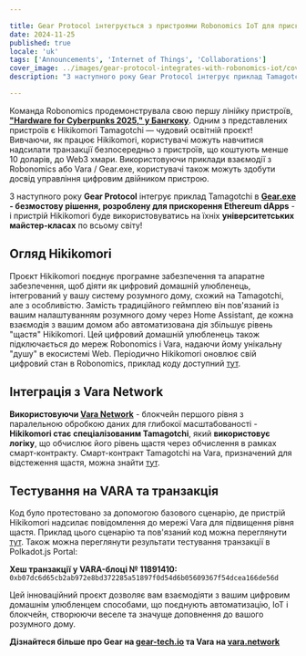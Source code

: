 ```yaml
---

title: Gear Protocol інтегрується з пристроями Robonomics IoT для прискорення використання та навчання технології Blockchain
date: 2024-11-25
published: true
locale: 'uk'
tags: ['Announcements', 'Internet of Things', 'Collaborations']
cover_image: ../images/gear-protocol-integrates-with-robonomics-iot/cover.webp
description: "З наступного року Gear Protocol інтегрує приклад Tamagotchi в Gear.exe - безмостову рішення, розроблене для прискорення Ethereum dApps - і пристрій Hikikomori буде використовуватись на їхніх університетських майстер-класах по всьому світу!"

---
```


Команда Robonomics продемонструвала свою першу лінійку пристроїв, **[\"Hardware for Cyberpunks 2025,\" у Бангкоку](https://x.com/AIRA_Robonomics/status/1856724439439913110)**. Одним з представлених пристроїв є Hikikomori Tamagotchi — чудовий освітній проєкт! Вивчаючи, як працює Hikikomori, користувачі можуть навчитися надсилати транзакції безпосередньо з пристроїв, що коштують менше 10 доларів, до Web3 хмари. Використовуючи приклади взаємодії з Robonomics або Vara / Gear.exe, користувачі також можуть здобути досвід управління цифровим двійником пристрою.

З наступного року **Gear Protocol** інтегрує приклад Tamagotchi в **[Gear.exe](https://gear-tech.io/gear-exe) - безмостову рішення, розроблену для прискорення Ethereum dApps** - і пристрій Hikikomori буде використовуватись на їхніх **університетських майстер-класах** по всьому світу!

## Огляд Hikikomori

Проєкт Hikikomori поєднує програмне забезпечення та апаратне забезпечення, щоб діяти як цифровий домашній улюбленець, інтегрований у вашу систему розумного дому, схожий на Tamagotchi, але з особливістю. Замість традиційного геймплею він пов'язаний із вашим налаштуванням розумного дому через Home Assistant, де кожна взаємодія з вашим домом або автоматизована дія збільшує рівень "щастя" Hikikomori. Цей цифровий домашній улюбленець також підключається до мереж Robonomics і Vara, надаючи йому унікальну "душу" в екосистемі Web. Періодично Hikikomori оновлює свій цифровий стан в Robonomics, приклад коду доступний [тут](https://github.com/airalab/hikikomori-tamagotchi/tree/only-robonomics/main).

## Інтеграція з Vara Network

**Використовуючи [Vara Network](https://vara.network)** - блокчейн першого рівня з паралельною обробкою даних для глибокої масштабованості - **Hikikomori стає спеціалізованим Tamagotchi**, який **використовує логіку**, що обчислює його рівень щастя через обчислення в рамках смарт-контракту. Смарт-контракт Tamagotchi на Vara, призначений для відстеження щастя, можна знайти [тут](https://idea.gear-tech.io/programs/0x8e5f2de1fea16db5a65d4e64bca1f8a709585853749b3572ff15487db2146771?node=wss%3A%2F%2Ftestnet.vara.network).

## Тестування на VARA та транзакція

Код було протестовано за допомогою базового сценарію, де пристрій Hikikomori надсилає повідомлення до мережі Vara для підвищення рівня щастя. Приклад цього сценарію та пов'язаний код можна переглянути [тут](https://github.com/airalab/hikikomori-tamagotchi/tree/main/main). Також можна переглянути результати тестування транзакції в Polkadot.js Portal:

**Хеш транзакції у VARA-блоці № 11891410:**
`0xb07dc6d65cb2ab972e8bd372285a51897f0d54d6b05609367f54dcea166de56d`

Цей інноваційний проєкт дозволяє вам взаємодіяти з вашим цифровим домашнім улюбленцем способами, що поєднують автоматизацію, IoT і блокчейн, створюючи веселе та значуще доповнення до вашого розумного дому.

**Дізнайтеся більше про Gear на [gear-tech.io](https://gear-tech.io) та Vara на [vara.network](https://vara.network)**
